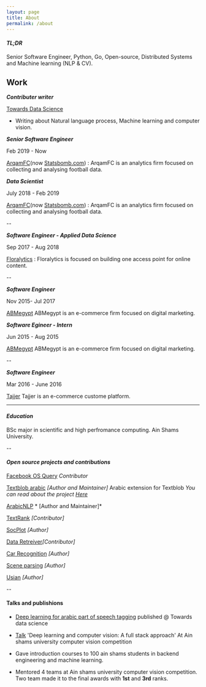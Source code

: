 ```yaml
---
layout: page
title: About
permalink: /about
---
```


#### *TL;DR*

Senior Software Engineer, Python, Go, Open-source, Distributed Systems and Machine learning (NLP & CV).

## Work 

***Contributer writer***

[Towards Data Science](https://towardsdatascience.com/@adhamehab)

- Writing about Natural language process, Machine learning and computer vision.


***Senior Software Engineer***

Feb 2019 - Now

[ArqamFC](https://arqamfc.com)(now [Statsbomb.com](http://statsbomb.com)) : ArqamFC is an analytics firm focused on collecting and analysing football data.

 ***Data Scientist***

July 2018 -  Feb 2019

[ArqamFC](https://arqamfc.com)(now [Statsbomb.com](http://statsbomb.com)) : ArqamFC is an analytics firm focused on collecting and analysing football data.

--

***Software Engineer - Applied Data Science***

Sep 2017 - Aug 2018 

[Floralytics](https://floralytics.com) : Floralytics is focused on building one access point for online content.

--


***Software Engineer***

Nov 2015- Jul 2017 

[ABMegypt](abmegypt.net) ABMegypt is an e-commerce firm focused on digital marketing.

***Software Egineer - Intern***

Jun 2015 - Aug 2015

[ABMegypt](abmegypt.net) ABMegypt is an e-commerce firm focused on digital marketing.

--

***Software Engineer***

Mar 2016 - June 2016

[Tajjer](https://tajjer.com) Tajjer is an e-commerce custome platform.

---

#### *Education*

BSc major in scientific and high perfromance computing. Ain Shams University.

--

#### *Open source projects and contributions*

[Facebook OS Query](https://osquery.io) *Contributor*

[Textblob arabic](https://github.com/adhaamehab/textblob-ar)  *[Author and Maintainer]* Arabic extension for Textblob *You can read about the project* [*Here*](https://adhaamehab.github.io/Textblob-arabic-tutorial-I/)

[ArabicNLP](https://github.com/adhaamehab/arabicnlp) * [Author and Maintainer]*

[TextRank](https://github.com/summanlp/textrank) *[Contributor]*

[SocPlot](https://github.com/Arqamfc/socplot)	*[Author]* 

[Data Retreiver](https://github.com/weecology/retriever)*[Contributor]*

[Car Recognition](https://github.com/adhaamehab/car-model-prediction) *[Author]* 

[Scene parsing](https://github.com/adbaamehab/semantic-segmentation) *[Author]*

[Usian](https://github.com/adhaamehab/usian) *[Author]* 

--

#### Talks and publishions

- [Deep learning for arabic part of speech tagging](https://towardsdatascience.com/deep-learning-for-arabic-part-of-speech-tagging-810be7278353) published @ Towards data science

- [Talk](https://www.facebook.com/events/2548474865163425/permalink/2569916809685897/) 'Deep learning and computer vision: A full stack approach' At Ain shams university computer vision competition

- Gave introduction courses to 100 ain shams students in backend engineering and machine learning.

- Mentored 4 teams at  Ain shams university computer vision competition. Two team made it to the final awards with __1st__ and __3rd__ ranks.

